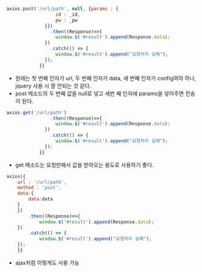 ```javascript
axios.post('/url/path', null, {params : {
                  id : _id,
                  pw : _pw
              }})
                .then((Response)=>{       	    		             
                  window.$('#result').append(Response.data); 
              })
                .catch(() => {   
                  window.$('#result').append("요청처리 실패"); 
              });
            }}
```

- 원래는 첫 번째 인자가 url, 두 번째 인자가 data, 세 번째 인자가 config여야 하나,  jquery 사용 시 잘 안되는 것 같다. 
- post 메소드의 두 번째 값을 null로 넣고 세번 째 인자에 params을 넣어주면 전송이 된다.

```javascript
axios.get('/url/path')
                .then((Response)=>{       	    		             
                  window.$('#result').append(Response.data); 
              })
                .catch(() => {   
                  window.$('#result').append("요청처리 실패"); 
              });
            }}
```

- get 메소드는 요청만해서 값을 받아오는 용도로 사용하기 좋다.

```javascript
axios({
    url : '/url/path',
    method : 'post',
    data:{
        data:data
    }
	})  
    	.then((Response)=>{       	    		             
        	window.$('#result').append(Response.data); 
    })
        .catch(() => {   
        	window.$('#result').append("요청처리 실패"); 
    });
    }}
```

- ajax처럼 이렇게도 사용 가능

